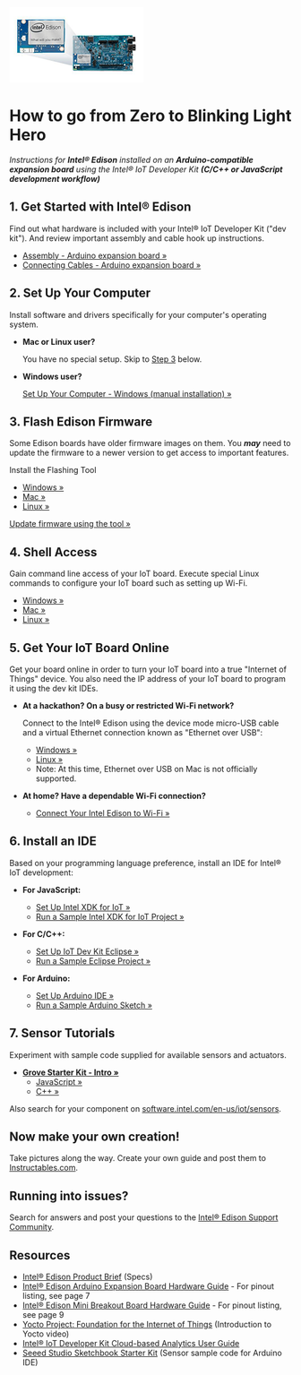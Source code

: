 ![Arduino Expansion Board with Intel® Edison](images/arduino_expansion_board_with_edison.png)

# How to go from Zero to Blinking Light Hero

_Instructions for **Intel® Edison** installed on an **Arduino-compatible expansion board** using the Intel® IoT Developer Kit **(C/C++ or JavaScript development workflow)**_


## 1. Get Started with Intel® Edison

Find out what hardware is included with your Intel® IoT Developer Kit ("dev kit"). And review important assembly and cable hook up instructions.

* [Assembly - Arduino expansion board »](/assembly/arduino_expansion_board/assembly.md)
* [Connecting Cables - Arduino expansion board »](/assembly/arduino_expansion_board/connecting_cables.md)


## 2. Set Up Your Computer

Install software and drivers specifically for your computer's operating system. 

* **Mac or Linux user?** 

  You have no special setup. Skip to [Step 3](#3-shell-access) below.

* **Windows user?**

  [Set Up Your Computer - Windows (manual installation) »](/computer_setup/windows/manual_installation.md)


## 3. Flash Edison Firmware

Some Edison boards have older firmware images on them. You **_may_** need to update the firmware to a newer version to get access to important features.

Install the Flashing Tool

* [Windows »](/flash_firmware/windows_install.md)
* [Mac »](/flash_firmware/mac_install.md)
* [Linux »](/flash_firmware/linux_install.md)

[Update firmware using the tool »](/flash_firmware/update_firmware.md)


## 4. Shell Access

Gain command line access of your IoT board. Execute special Linux commands to configure your IoT board such as setting up Wi-Fi.

* [Windows »](/shell_access/windows/serial_connection.md)
* [Mac »](/shell_access/mac/serial_connection.md)
* [Linux »](/shell_access/linux/serial_connection.md)


## 5. Get Your IoT Board Online

Get your board online in order to turn your IoT board into a true "Internet of Things" device. You also need the IP address of your IoT board to program it using the dev kit IDEs.

* **At a hackathon? On a busy or restricted Wi-Fi network?**
  
  Connect to the Intel® Edison using the device mode micro-USB cable and a virtual Ethernet connection known as "Ethernet over USB":
  
  * [Windows »](/connectivity/ethernet_over_usb/windows/connect.md)
  * [Linux »](/connectivity/ethernet_over_usb/linux/connect.md)
  * Note: At this time, Ethernet over USB on Mac is not officially supported.

* **At home? Have a dependable Wi-Fi connection?**

  * [Connect Your Intel Edison to Wi-Fi »](/connectivity/wifi/connect.md)


## 6. Install an IDE

Based on your programming language preference, install an IDE for Intel® IoT development:

* **For JavaScript:**
  * [Set Up Intel XDK for IoT »](/ide_setup/xdk/setup.md)
  * [Run a Sample Intel XDK for IoT Project »](/ide_setup/xdk/create_project.md)

* **For C/C++:**
  * [Set Up IoT Dev Kit Eclipse »](/ide_setup/eclipse/setup.md)
  * [Run a Sample Eclipse Project »](/ide_setup/eclipse/create_project.md)
  
* **For Arduino:**
  * [Set Up Arduino IDE »](/ide_setup/arduino/setup.md)
  * [Run a Sample Arduino Sketch »](/ide_setup/arduino/create_sketch.md)

## 7. Sensor Tutorials

Experiment with sample code supplied for available sensors and actuators.

* **[Grove Starter Kit - Intro »](/sensor_examples/grove_starter_kit/intro.md)**
  * [JavaScript »](/sensor_examples/grove_starter_kit/javascript/samples.md)
  * [C++ »](/sensor_examples/grove_starter_kit/c/samples.md)

Also search for your component on [software.intel.com/en-us/iot/sensors](http://software.intel.com/en-us/iot/sensors).


## Now make your own creation!

Take pictures along the way. Create your own guide and
post them to [Instructables.com](http://instructables.com/id/intel).


## Running into issues?

Search for answers and post your questions to the [Intel® Edison Support Community](https://communities.intel.com/community/tech/edison).


## Resources

* [Intel® Edison Product Brief](http://www.intel.com/support/edison/sb/CS-035277.htm) (Specs)
* [Intel® Edison Arduino Expansion Board Hardware Guide](http://www.intel.com/support/edison/sb/CS-035275.htm) - For pinout listing, see page 7
* [Intel® Edison Mini Breakout Board Hardware Guide](http://www.intel.com/support/edison/sb/CS-035252.htm) - For pinout listing, see page 9 
* [Yocto Project: Foundation for the Internet of Things](https://www.youtube.com/watch?v=ztsnQ3p59jA&list=PLg-UKERBljNw254jnyMNZiu8yqF8pPq0m&index=24) (Introduction to Yocto video)
* [Intel® IoT Developer Kit Cloud-based Analytics User Guide](https://software.intel.com/en-us/intel-iot-developer-kit-cloud-based-analytics-user-guide) 
* [Seeed Studio Sketchbook Starter Kit](https://github.com/Seeed-Studio/Sketchbook_Starter_Kit_V2.0) (Sensor sample code for Arduino IDE)
